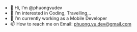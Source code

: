 - 👋 Hi, I’m @phuongvudev
- 👀 I’m interested in Coding, Travelling,..
- 🌱 I’m currently working as a Mobile Developer
- 📫 How to reach me on Email: phuong.vu.dev@gmail.com
